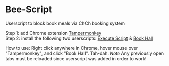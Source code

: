 # Bee-Script
Userscript to block book meals via ChCh booking system

Step 1: add Chrome extension [Tampermonkey](https://chrome.google.com/webstore/detail/tampermonkey/dhdgffkkebhmkfjojejmpbldmpobfkfo?hl=en)  
Step 2: install the following two userscripts: [Execute Script](https://greasyfork.org/en/scripts/445159-execute-script) & [Book Hall](https://greasyfork.org/en/scripts/445176-book-hall)

How to use: Right click anywhere in Chrome, hover mouse over "Tampermonkey", and click "Book Hall". Tah-dah. *Note* Any previously open tabs must be reloaded since userscript was added in order to work! 
